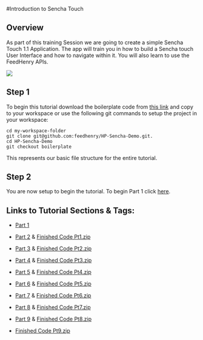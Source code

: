 #Introduction to Sencha Touch

## Overview

As part of this training Session we are going to create a simple Sencha Touch 1.1 Application. The app will train you in how to build a Sencha touch User Interface and how to navigate within it. You will also learn to use the FeedHenry APIs.

![](https://github.com/feedhenry/HP-Sencha-Demo/raw/v1/docs/HomeView.png)

## Step 1 

To begin this tutorial download the boilerplate code from <a href="https://github.com/feedhenry/HP-Sencha-Demo/zipball/boilerplate">this link</a> and copy to your workspace or use the following git commands to setup the project in your workspace:

    cd my-workspace-folder
    git clone git@github.com:feedhenry/HP-Sencha-Demo.git.
    cd HP-Sencha-Demo
    git checkout boilerplate

This represents our basic file structure for the entire tutorial.

## Step 2

You are now setup to begin the tutorial. To begin Part 1 click <a href="https://github.com/feedhenry/HP-Sencha-Demo/tree/boilerplate">here</a>. 

## Links to Tutorial Sections & Tags:


* <a href="https://github.com/feedhenry/HP-Sencha-Demo/tree/boilerplate">Part 1</a>
* <a href="https://github.com/feedhenry/HP-Sencha-Demo/tree/v1">Part 2</a> & <a href="https://github.com/feedhenry/HP-Sencha-Demo/zipball/v1">Finished Code Pt1.zip</a>
* <a href="https://github.com/feedhenry/HP-Sencha-Demo/tree/v2">Part 3</a> & <a href="https://github.com/feedhenry/HP-Sencha-Demo/zipball/v2">Finished Code Pt2.zip</a>
* <a href="https://github.com/feedhenry/HP-Sencha-Demo/tree/v3">Part 4</a> & <a href="https://github.com/feedhenry/HP-Sencha-Demo/zipball/v3">Finished Code Pt3.zip</a>
* <a href="https://github.com/feedhenry/HP-Sencha-Demo/tree/v4">Part 5</a> & <a href="https://github.com/feedhenry/HP-Sencha-Demo/zipball/v4">Finished Code Pt4.zip</a>
* <a href="https://github.com/feedhenry/HP-Sencha-Demo/tree/v5">Part 6</a> & <a href="https://github.com/feedhenry/HP-Sencha-Demo/zipball/v5">Finished Code Pt5.zip</a>
* <a href="https://github.com/feedhenry/HP-Sencha-Demo/tree/v6">Part 7</a> & <a href="https://github.com/feedhenry/HP-Sencha-Demo/zipball/v6">Finished Code Pt6.zip</a>
* <a href="https://github.com/feedhenry/HP-Sencha-Demo/tree/v7">Part 8</a> & <a href="https://github.com/feedhenry/HP-Sencha-Demo/zipball/v7">Finished Code Pt7.zip</a>
* <a href="https://github.com/feedhenry/HP-Sencha-Demo/tree/v8">Part 9</a> & <a href="https://github.com/feedhenry/HP-Sencha-Demo/zipball/v8">Finished Code Pt8.zip</a>

* <a href="https://github.com/feedhenry/HP-Sencha-Demo/zipball/v9">Finished Code Pt9.zip</a> 


